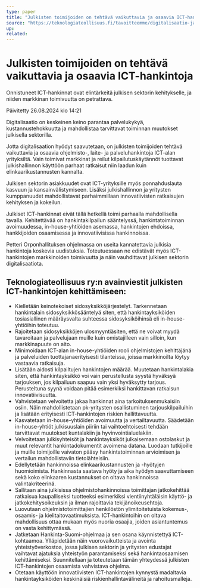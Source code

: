 ```yaml
---
type: paper
title: "Julkisten toimijoiden on tehtävä vaikuttavia ja osaavia ICT-hankintoja"
source: "https://teknologiateollisuus.fi/tavoitteemme/digitalisaatio-ja-datatalous/julkiset-ict-hankinnat/"
up:
related:
---
```


# Julkisten toimijoiden on tehtävä vaikuttavia ja osaavia ICT-hankintoja

Onnistuneet ICT-hankinnat ovat elintärkeitä julkisen sektorin kehitykselle, ja niiden markkinan toimivuutta on petrattava.

Päivitetty 26.08.2024 klo 14:21

Digitalisaatio on keskeinen keino parantaa palvelukykyä, kustannustehokkuutta ja mahdollistaa tarvittavat toiminnan muutokset julkisella sektorilla.

Jotta digitalisaation hyödyt saavutetaan, on julkisten toimijoiden tehtävä vaikuttavia ja osaavia ohjelmisto-, laite- ja palveluhankintoja ICT-alan yrityksiltä. Vain toimivat markkinat ja reilut kilpailutuskäytännöt tuottavat julkishallinnon käyttöön parhaat ratkaisut niin laadun kuin elinkaarikustannusten kannalta.

Julkisen sektorin asiakkuudet ovat ICT-yrityksille myös ponnahduslauta kasvuun ja kansainvälistymiseen. Lisäksi julkishallinnon ja yritysten kumppanuudet mahdollistavat parhaimmillaan innovatiivisten ratkaisujen kehityksen ja kokeilun.

Julkiset ICT-hankinnat eivät tällä hetkellä toimi parhaalla mahdollisella tavalla. Kehitettävää on hankintakilpailun sääntelyssä, hankintatoiminnan avoimuudessa, in-house-yhtiöiden asemassa, hankintojen ehdoissa, hankkijoiden osaamisessa ja innovatiivisissa hankinnoissa.

Petteri Orponhallituksen ohjelmassa on useita kannatettavia julkisia hankintoja koskevia uudistuksia. Toteutuessaan ne edistävät myös ICT-hankintojen markkinoiden toimivuutta ja näin vauhdittavat julkisen sektorin digitalisaatiota.

## Teknologiateollisuus ry:n avainviestit julkisten ICT-hankintojen kehittämiseen:

- Kielletään keinotekoiset sidosyksikköjärjestelyt. Tarkennetaan hankintalain sidosyksikkösääntelyä siten, että hankintayksiköiden tosiasiallinen määräysvalta suhteessa sidosyksiköihinsä eli in-house-yhtiöihin toteutuu.
- Rajoitetaan sidosyksikköjen ulosmyyntiäsiten, että ne voivat myydä tavaroitaan ja palvelujaan muille kuin omistajilleen vain silloin, kun markkinapuute on aito.
- Minimoidaan ICT-alan in-house-yhtiöiden rooli ohjelmistojen kehittäjänä ja palveluiden tuottajanaerityisesti tilanteissa, joissa markkinoilta löytyy vastaavia ratkaisuja.
- Lisätään aidosti kilpailtujen hankintojen määrää. Muutetaan hankintalakia siten, että hankintayksikkö voi vain perustellusta syystä hyväksyä tarjouksen, jos kilpailuun saapuu vain yksi hyväksytty tarjous. Perusteltuna syynä voidaan pitää esimerkiksi hankittavan ratkaisun innovatiivisuutta.
- Vahvistetaan velvoitetta jakaa hankinnat aina tarkoituksenmukaisiin osiin. Näin mahdollistetaan pk-yritysten osallistuminen tarjouskilpailuihin ja lisätään erityisesti ICT-hankintojen riskien hallittavuutta.
- Kasvatetaan in-house-yhtiöiden avoimuutta ja vertailtavuutta. Säädetään in-house-yhtiöt julkisuuslain piiriin tai vaihtoehtoisesti tehdään tarvittavat muutokset kuntalakiin ja hyvinvointialuelakiin.
- Velvoitetaan julkisyhteisöt ja hankintayksiköt julkaisemaan ostolaskut ja muut relevantit hankintadokumentit avoimena datana. Luodaan tutkijoille ja muille toimijoille vaivaton pääsy hankintatoiminnan arvioimisen ja vertailun mahdollistaviin tietolähteisiin.
- Edellytetään hankinnoissa elinkaarikustannusten ja -hyötyjen huomioimista. Hankinnasta saatava hyöty ja aika hyödyn saavuttamiseen sekä koko elinkaaren kustannukset on oltava hankinnoissa valintakriteerinä.
- Sallitaan aina julkisissa ohjelmistohankinnoissa toimittajan jatkokehittää ratkaisua kaupalliseksi tuotteeksi esimerkiksi vientiinyhtäläisin käyttö- ja jatkokehitysoikeuksin ja ilman rajoittavia tekijänoikeusehtoja.
- Luovutaan ohjelmistotoimittajien henkilöstön ylimitoitetuista kokemus-, osaamis- ja kielitaitovaatimuksista. ICT-hankintoihin on oltava mahdollisuus ottaa mukaan myös nuoria osaajia, joiden asiantuntemus on vasta kehittymässä.
- Jatketaan Hankinta-Suomi-ohjelmaa ja sen osana käynnistettyä ICT-kohtaamoa. Ylläpidetään näin vuorovaikutteista ja avointa yhteistyöverkostoa, jossa julkisen sektorin ja yritysten edustajat vaihtavat ajatuksia yhteistyön parantamiseksi sekä hankintaosaamisen kehittämiseksi. Suunnitellaan ja toteutetaan tämän yhteydessä julkisten ICT-hankintojen osaamista vahvistava ohjelma.
- Otetaan käyttöön innovatiivisten ICT-hankintojen kynnystä madaltavia hankintayksiköiden keskinäisiä riskienhallintavälineitä ja rahoitusmalleja.